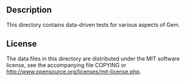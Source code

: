 Description
------------

This directory contains data-driven tests for various aspects of Gem.

License
--------

The data files in this directory are distributed under the MIT software
license, see the accompanying file COPYING or
http://www.opensource.org/licenses/mit-license.php.

